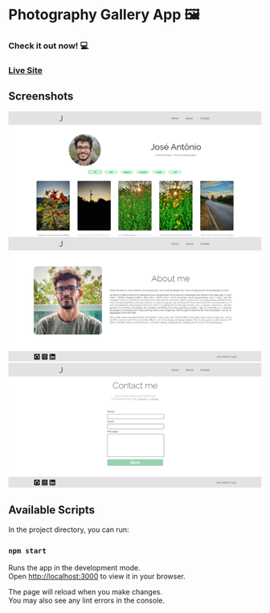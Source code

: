 # Photography Gallery App 🖼️

### Check it out now! 💻
### [Live Site](https://effulgent-youtiao-85ae83.netlify.app/)

##  Screenshots
![](imgs/home.png)
![](imgs/about.png)
![](imgs/contact.png)

## Available Scripts

In the project directory, you can run:

### `npm start`

Runs the app in the development mode.\
Open [http://localhost:3000](http://localhost:3000) to view it in your browser.

The page will reload when you make changes.\
You may also see any lint errors in the console.
